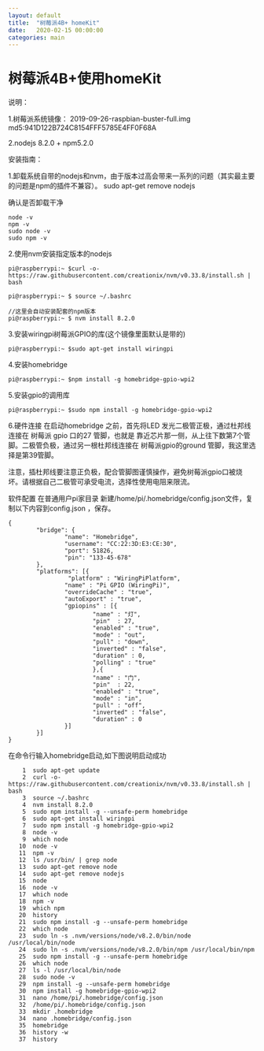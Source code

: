 ```yaml
---
layout: default
title:  "树莓派4B+ homeKit"
date:   2020-02-15 00:00:00
categories: main
---
```

<!-- https://shumeipai.nxez.com/2017/09/04/homekit-and-siri-voice-control-home-appliances.html -->
# 树莓派4B+使用homeKit
说明：

1.树莓派系统镜像：
2019-09-26-raspbian-buster-full.img
md5:941D122B724C8154FFF5785E4FF0F68A

2.nodejs 8.2.0 + npm5.2.0


安装指南：

1.卸载系统自带的nodejs和nvm，由于版本过高会带来一系列的问题（其实最主要的问题是npm的插件不兼容）。
sudo apt-get remove nodejs

确认是否卸载干净
```
node -v
npm -v 
sudo node -v
sudo npm -v
```

2.使用nvm安装指定版本的nodejs

```
pi@raspberrypi:~ $curl -o- https://raw.githubusercontent.com/creationix/nvm/v0.33.8/install.sh | bash

pi@raspberrypi:~ $ source ~/.bashrc

//这里会自动安装配套的npm版本
pi@raspberrypi:~ $ nvm install 8.2.0
```
3.安装wiringpi树莓派GPIO的库(这个镜像里面默认是带的)
```
pi@raspberrypi:~ $sudo apt-get install wiringpi
```
4.安装homebridge
```
pi@raspberrypi:~ $npm install -g homebridge-gpio-wpi2
```

5.安装gpio的调用库
```
pi@raspberrypi:~ $sudo npm install -g homebridge-gpio-wpi2
```

6.硬件连接
在启动homebridge 之前，首先将LED 发光二极管正极，通过杜邦线连接在 树莓派 gpio 口的27 管脚，也就是 靠近芯片那一侧，从上往下数第7个管脚。二极管负极，通过另一根杜邦线连接在 树莓派gpio的ground 管脚，我这里选择是第39管脚。

注意，插杜邦线要注意正负极，配合管脚图谨慎操作，避免树莓派gpio口被烧坏。请根据自己二极管可承受电流，选择性使用电阻来限流。

软件配置
在普通用户pi家目录 新建/home/pi/.homebridge/config.json文件，复制以下内容到config.json ，保存。
```
{
        "bridge": {
                "name": "Homebridge",
                "username": "CC:22:3D:E3:CE:30",
                "port": 51826,
                "pin": "133-45-678"
        },
        "platforms": [{
                 "platform" : "WiringPiPlatform",
                "name" : "Pi GPIO (WiringPi)",
                "overrideCache" : "true",
                "autoExport" : "true",
                "gpiopins" : [{
                        "name" : "灯",
                        "pin"  : 27,
                        "enabled" : "true",
                        "mode" : "out",
                        "pull" : "down",
                        "inverted" : "false",
                        "duration" : 0,
                        "polling" : "true"
                        },{
                        "name" : "门",
                        "pin"  : 22,
                        "enabled" : "true",
                        "mode" : "in",
                        "pull" : "off",
                        "inverted" : "false",
                        "duration" : 0
                }]
        }]
}
```
在命令行输入homebridge启动,如下图说明启动成功

```
    1  sudo apt-get update
    2  curl -o- https://raw.githubusercontent.com/creationix/nvm/v0.33.8/install.sh | bash
    3  source ~/.bashrc
    4  nvm install 8.2.0
    5  sudo npm install -g --unsafe-perm homebridge
    6  sudo apt-get install wiringpi
    7  sudo npm install -g homebridge-gpio-wpi2
    8  node -v
    9  which node
   10  node -v
   11  npm -v
   12  ls /usr/bin/ | grep node
   13  sudo apt-get remove node
   14  sudo apt-get remove nodejs
   15  node
   16  node -v
   17  which node
   18  npm -v
   19  which npm
   20  history
   21  sudo npm install -g --unsafe-perm homebridge
   22  which node
   23  sudo ln -s .nvm/versions/node/v8.2.0/bin/node /usr/local/bin/node
   24  sudo ln -s .nvm/versions/node/v8.2.0/bin/npm /usr/local/bin/npm
   25  sudo npm install -g --unsafe-perm homebridge
   26  which node
   27  ls -l /usr/local/bin/node  
   28  sudo node -v
   29  npm install -g --unsafe-perm homebridge
   30  npm install -g homebridge-gpio-wpi2
   31  nano /home/pi/.homebridge/config.json
   32  /home/pi/.homebridge/config.json
   33  mkdir .homebridge
   34  nano .homebridge/config.json
   35  homebridge
   36  history -w
   37  history
```